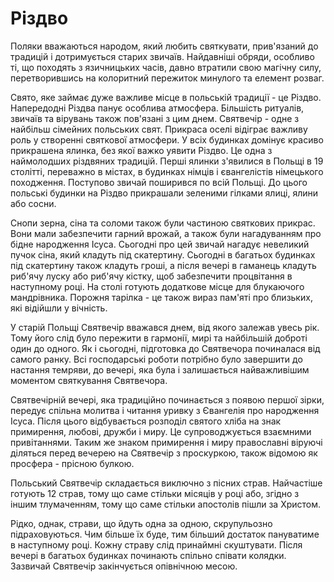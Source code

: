# Різдво
Поляки вважаються народом, який любить святкувати, прив'язаний до традицій і дотримується старих звичаїв. Найдавніші обряди, особливо ті, що походять з язичницьких часів, давно втратили свою магічну силу, перетворившись на колоритний пережиток минулого та елемент розваг.

Свято, яке займає дуже важливе місце в польській традиції - це Різдво. Напередодні Різдва панує особлива атмосфера. Більшість ритуалів, звичаїв та вірувань також пов'язані з цим днем. Святвечір - одне з найбільш сімейних польських свят. Прикраса оселі відіграє важливу роль у створенні святкової атмосфери. У всіх будинках домінує красиво прикрашена ялинка, без якої важко уявити Різдво. Це одна з наймолодших різдвяних традицій. Перші ялинки з'явилися в Польщі в 19 столітті, переважно в містах, в будинках німців і євангелістів німецького походження. Поступово звичай поширився по всій Польщі. До цього польські будинки на Різдво прикрашали зеленими гілками ялиці, ялини або сосни.

Снопи зерна, сіна та соломи також були частиною святкових прикрас. Вони мали забезпечити гарний врожай, а також були нагадуванням про бідне народження Ісуса. Сьогодні про цей звичай нагадує невеликий пучок сіна, який кладуть під скатертину. Сьогодні в багатьох будинках під скатертину також кладуть гроші, а після вечері в гаманець кладуть риб'ячу луску або риб'ячу кістку, щоб забезпечити процвітання в наступному році. На столі готують додаткове місце для блукаючого мандрівника. Порожня тарілка - це також вираз пам'яті про близьких, які відійшли у вічність.

У старій Польщі Святвечір вважався днем, від якого залежав увесь рік. Тому його слід було пережити в гармонії, мирі та найбільшій доброті один до одного. Як і сьогодні, підготовка до Святвечора починалася від самого ранку. Всі господарські роботи потрібно було завершити до настання темряви, до вечері, яка була і залишається найважливішим моментом святкування Святвечора.

Святвечірній вечері, яка традиційно починається з появою першої зірки, передує спільна молитва і читання уривку з Євангелія про народження Ісуса. Після цього відбувається розподіл святого хліба на знак примирення, любові, дружби і миру. Це супроводжується взаємними привітаннями. Таким же знаком примирення і миру православні віруючі діляться перед вечерею на Святвечір з проскуркою, також відомою як просфера - прісною булкою.

Польський Святвечір складається виключно з пісних страв. Найчастіше готують 12 страв, тому що саме стільки місяців у році або, згідно з іншим тлумаченням, тому що саме стільки апостолів пішли за Христом.

Рідко, однак, страви, що йдуть одна за одною, скрупульозно підраховуються. Чим більше їх буде, тим більший достаток пануватиме в наступному році. Кожну страву слід принаймні скуштувати. Після вечері в багатьох будинках починають спільно співати колядки. Зазвичай Святвечір закінчується опівнічною месою.